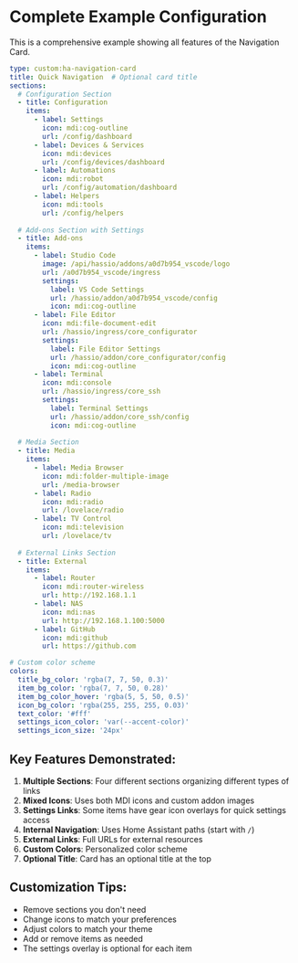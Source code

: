 # Complete Example Configuration

This is a comprehensive example showing all features of the Navigation Card.

```yaml
type: custom:ha-navigation-card
title: Quick Navigation  # Optional card title
sections:
  # Configuration Section
  - title: Configuration
    items:
      - label: Settings
        icon: mdi:cog-outline
        url: /config/dashboard
      - label: Devices & Services
        icon: mdi:devices
        url: /config/devices/dashboard
      - label: Automations
        icon: mdi:robot
        url: /config/automation/dashboard
      - label: Helpers
        icon: mdi:tools
        url: /config/helpers
      
  # Add-ons Section with Settings
  - title: Add-ons
    items:
      - label: Studio Code
        image: /api/hassio/addons/a0d7b954_vscode/logo
        url: /a0d7b954_vscode/ingress
        settings:
          label: VS Code Settings
          url: /hassio/addon/a0d7b954_vscode/config
          icon: mdi:cog-outline
      - label: File Editor
        icon: mdi:file-document-edit
        url: /hassio/ingress/core_configurator
        settings:
          label: File Editor Settings
          url: /hassio/addon/core_configurator/config
          icon: mdi:cog-outline
      - label: Terminal
        icon: mdi:console
        url: /hassio/ingress/core_ssh
        settings:
          label: Terminal Settings
          url: /hassio/addon/core_ssh/config
          icon: mdi:cog-outline
  
  # Media Section
  - title: Media
    items:
      - label: Media Browser
        icon: mdi:folder-multiple-image
        url: /media-browser
      - label: Radio
        icon: mdi:radio
        url: /lovelace/radio
      - label: TV Control
        icon: mdi:television
        url: /lovelace/tv
  
  # External Links Section
  - title: External
    items:
      - label: Router
        icon: mdi:router-wireless
        url: http://192.168.1.1
      - label: NAS
        icon: mdi:nas
        url: http://192.168.1.100:5000
      - label: GitHub
        icon: mdi:github
        url: https://github.com

# Custom color scheme
colors:
  title_bg_color: 'rgba(7, 7, 50, 0.3)'
  item_bg_color: 'rgba(7, 7, 50, 0.28)'
  item_bg_color_hover: 'rgba(5, 5, 50, 0.5)'
  icon_bg_color: 'rgba(255, 255, 255, 0.03)'
  text_color: '#fff'
  settings_icon_color: 'var(--accent-color)'
  settings_icon_size: '24px'
```

## Key Features Demonstrated:

1. **Multiple Sections**: Four different sections organizing different types of links
2. **Mixed Icons**: Uses both MDI icons and custom addon images
3. **Settings Links**: Some items have gear icon overlays for quick settings access
4. **Internal Navigation**: Uses Home Assistant paths (start with `/`)
5. **External Links**: Full URLs for external resources
6. **Custom Colors**: Personalized color scheme
7. **Optional Title**: Card has an optional title at the top

## Customization Tips:

- Remove sections you don't need
- Change icons to match your preferences
- Adjust colors to match your theme
- Add or remove items as needed
- The settings overlay is optional for each item
